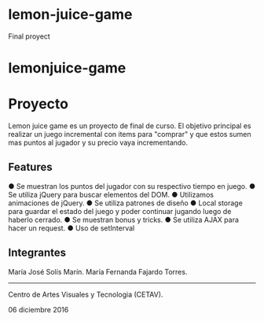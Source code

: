 # lemon-juice-game
Final proyect

# lemonjuice-game

Proyecto
========

Lemon juice game es un proyecto de final de curso. 
El objetivo principal es realizar un juego incremental con items para "comprar" y 
que estos sumen mas puntos al jugador y su precio vaya incrementando.

Features
--------

● Se muestran los puntos del jugador con su respectivo tiempo en juego.
● Se utiliza jQuery para buscar elementos del DOM.
● Utilizamos animaciones de jQuery.
● Se utiliza patrones de diseño
● Local storage para guardar el estado del juego y poder continuar
jugando luego de haberlo cerrado.
● Se muestran bonus y tricks.
● Se utiliza AJAX para hacer un request.
● Uso de setInterval


Integrantes
-------
María José Solís Marín.
María Fernanda Fajardo Torres.

-------
Centro de Artes Visuales y Tecnologia (CETAV).

06 diciembre 2016
